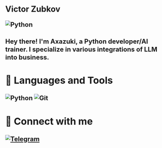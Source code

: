 ## <big> <b> Victor Zubkov  <b><big>
![Python](https://img.shields.io/badge/DL%20engineer%20/%20python%20dev-1A73E8?style=flat-square)

#### Hey there! I'm Axazuki, a Python developer/AI trainer. I specialize in various integrations of LLM into business.
## 🧰 Languages and Tools

![Python](https://img.shields.io/badge/Python-2D3033?style=for-the-badge&logo=Python)
![Git](https://img.shields.io/badge/Git-2D3033?style=for-the-badge&logo=Git)

## 🔗 Connect with me
[![Telegram](https://img.shields.io/badge/Telegram-2D3033?style=for-the-badge&logo=Telegram)](https://t.me/Axazuki)
